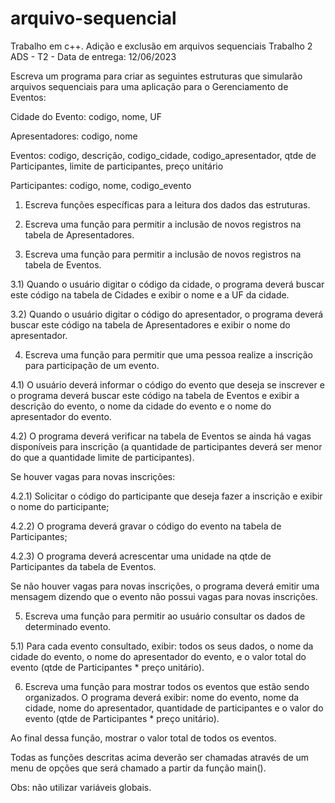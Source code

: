 # arquivo-sequencial
Trabalho em c++.  Adição e exclusão em arquivos sequenciais
Trabalho 2 ADS - T2 - Data de entrega: 12/06/2023

Escreva um programa para criar as seguintes estruturas que simularão arquivos sequenciais para uma aplicação para o Gerenciamento de Eventos:

Cidade do Evento: codigo, nome, UF

Apresentadores: codigo, nome

Eventos: codigo, descrição, codigo_cidade, codigo_apresentador, qtde de Participantes, limite de participantes, preço unitário

Participantes: codigo, nome, codigo_evento

1) Escreva funções específicas para a leitura dos dados das estruturas.

2) Escreva uma função para permitir a inclusão de novos registros na tabela de Apresentadores. 

3) Escreva uma função para permitir a inclusão de novos registros na tabela de Eventos.

3.1) Quando o usuário digitar o código da cidade, o programa deverá buscar este código na tabela de Cidades e exibir o nome e a UF da cidade.

3.2) Quando o usuário digitar o código do apresentador, o programa deverá buscar este código na tabela de Apresentadores e exibir o nome do apresentador.

4) Escreva uma função para permitir que uma pessoa realize a inscrição para participação de um evento.

4.1) O usuário deverá informar o código do evento que deseja se inscrever e o programa deverá buscar este código na tabela de Eventos e exibir a descrição do evento, o nome da cidade do evento e o nome do apresentador do evento.

4.2) O programa deverá verificar na tabela de Eventos se ainda há vagas disponíveis para inscrição (a quantidade de participantes deverá ser menor do que a quantidade limite de participantes).

Se houver vagas para novas inscrições:

4.2.1) Solicitar o código do participante que deseja fazer a inscrição e exibir o nome do participante;

4.2.2) O programa deverá gravar o código do evento na tabela de Participantes;

4.2.3) O programa deverá acrescentar uma unidade na qtde de Participantes da tabela de Eventos.

Se não houver vagas para novas inscrições, o programa deverá emitir uma mensagem dizendo que o evento não possui vagas para novas inscrições.

5) Escreva uma função para permitir ao usuário consultar os dados de determinado evento. 

5.1) Para cada evento consultado, exibir: todos os seus dados, o nome da cidade do evento, o nome do apresentador do evento, e o valor total do evento (qtde de Participantes * preço unitário).

6) Escreva uma função para mostrar todos os eventos que estão sendo organizados. O programa deverá exibir: nome do evento, nome da cidade, nome do apresentador, quantidade de participantes e o valor do evento (qtde de Participantes * preço unitário).

Ao final dessa função, mostrar o valor total de todos os eventos.


Todas as funções descritas acima deverão ser chamadas através de um menu de opções que será chamado a partir da função main().

Obs: não utilizar variáveis globais.
